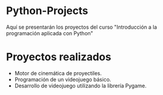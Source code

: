 # Python-Projects
Aquí se presentarán los proyectos del curso "Introducción a la programación aplicada con Python"

# Proyectos realizados
- Motor de cinemática de proyectiles.
- Programación de un videojuego básico.
- Desarrollo de videojuego utilizando la librería Pygame.
